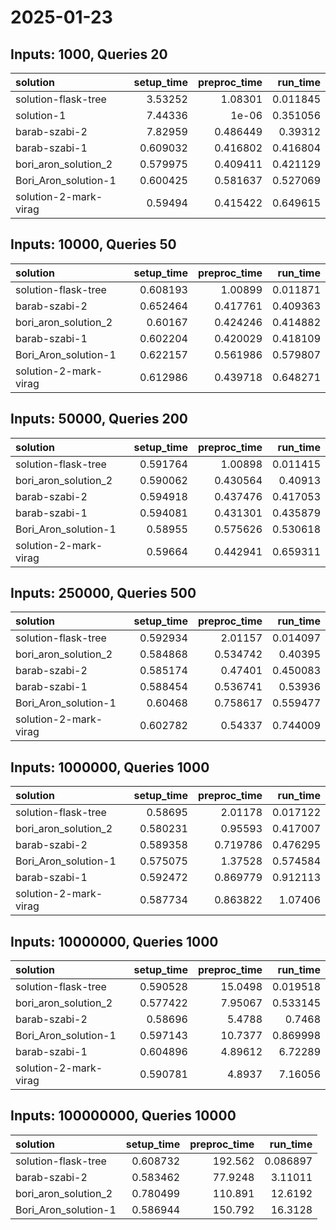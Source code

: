 # 2025-01-23

## Inputs: 1000, Queries 20

| solution              |   setup_time |   preproc_time |   run_time |
|:----------------------|-------------:|---------------:|-----------:|
| solution-flask-tree   |     3.53252  |       1.08301  |   0.011845 |
| solution-1            |     7.44336  |       1e-06    |   0.351056 |
| barab-szabi-2         |     7.82959  |       0.486449 |   0.39312  |
| barab-szabi-1         |     0.609032 |       0.416802 |   0.416804 |
| bori_aron_solution_2  |     0.579975 |       0.409411 |   0.421129 |
| Bori_Aron_solution-1  |     0.600425 |       0.581637 |   0.527069 |
| solution-2-mark-virag |     0.59494  |       0.415422 |   0.649615 |

## Inputs: 10000, Queries 50

| solution              |   setup_time |   preproc_time |   run_time |
|:----------------------|-------------:|---------------:|-----------:|
| solution-flask-tree   |     0.608193 |       1.00899  |   0.011871 |
| barab-szabi-2         |     0.652464 |       0.417761 |   0.409363 |
| bori_aron_solution_2  |     0.60167  |       0.424246 |   0.414882 |
| barab-szabi-1         |     0.602204 |       0.420029 |   0.418109 |
| Bori_Aron_solution-1  |     0.622157 |       0.561986 |   0.579807 |
| solution-2-mark-virag |     0.612986 |       0.439718 |   0.648271 |

## Inputs: 50000, Queries 200

| solution              |   setup_time |   preproc_time |   run_time |
|:----------------------|-------------:|---------------:|-----------:|
| solution-flask-tree   |     0.591764 |       1.00898  |   0.011415 |
| bori_aron_solution_2  |     0.590062 |       0.430564 |   0.40913  |
| barab-szabi-2         |     0.594918 |       0.437476 |   0.417053 |
| barab-szabi-1         |     0.594081 |       0.431301 |   0.435879 |
| Bori_Aron_solution-1  |     0.58955  |       0.575626 |   0.530618 |
| solution-2-mark-virag |     0.59664  |       0.442941 |   0.659311 |

## Inputs: 250000, Queries 500

| solution              |   setup_time |   preproc_time |   run_time |
|:----------------------|-------------:|---------------:|-----------:|
| solution-flask-tree   |     0.592934 |       2.01157  |   0.014097 |
| bori_aron_solution_2  |     0.584868 |       0.534742 |   0.40395  |
| barab-szabi-2         |     0.585174 |       0.47401  |   0.450083 |
| barab-szabi-1         |     0.588454 |       0.536741 |   0.53936  |
| Bori_Aron_solution-1  |     0.60468  |       0.758617 |   0.559477 |
| solution-2-mark-virag |     0.602782 |       0.54337  |   0.744009 |

## Inputs: 1000000, Queries 1000

| solution              |   setup_time |   preproc_time |   run_time |
|:----------------------|-------------:|---------------:|-----------:|
| solution-flask-tree   |     0.58695  |       2.01178  |   0.017122 |
| bori_aron_solution_2  |     0.580231 |       0.95593  |   0.417007 |
| barab-szabi-2         |     0.589358 |       0.719786 |   0.476295 |
| Bori_Aron_solution-1  |     0.575075 |       1.37528  |   0.574584 |
| barab-szabi-1         |     0.592472 |       0.869779 |   0.912113 |
| solution-2-mark-virag |     0.587734 |       0.863822 |   1.07406  |

## Inputs: 10000000, Queries 1000

| solution              |   setup_time |   preproc_time |   run_time |
|:----------------------|-------------:|---------------:|-----------:|
| solution-flask-tree   |     0.590528 |       15.0498  |   0.019518 |
| bori_aron_solution_2  |     0.577422 |        7.95067 |   0.533145 |
| barab-szabi-2         |     0.58696  |        5.4788  |   0.7468   |
| Bori_Aron_solution-1  |     0.597143 |       10.7377  |   0.869998 |
| barab-szabi-1         |     0.604896 |        4.89612 |   6.72289  |
| solution-2-mark-virag |     0.590781 |        4.8937  |   7.16056  |

## Inputs: 100000000, Queries 10000

| solution             |   setup_time |   preproc_time |   run_time |
|:---------------------|-------------:|---------------:|-----------:|
| solution-flask-tree  |     0.608732 |       192.562  |   0.086897 |
| barab-szabi-2        |     0.583462 |        77.9248 |   3.11011  |
| bori_aron_solution_2 |     0.780499 |       110.891  |  12.6192   |
| Bori_Aron_solution-1 |     0.586944 |       150.792  |  16.3128   |